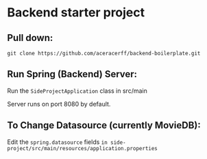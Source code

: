 # Backend starter project

## Pull down:
```
git clone https://github.com/aceracerff/backend-boilerplate.git
```

## Run Spring (Backend) Server:
Run the ```SideProjectApplication``` class in src/main

Server runs on port 8080 by default.

## To Change Datasource (currently MovieDB):
Edit the ```spring.datasource``` fields ```in side-project/src/main/resources/application.properties```